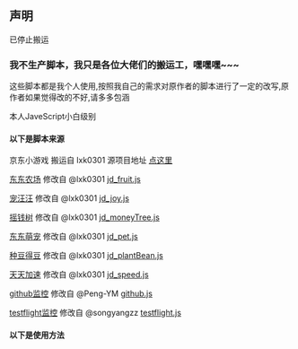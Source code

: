 ## 声明

已停止搬运

### 我不生产脚本，我只是各位大佬们的搬运工，嘿嘿嘿~~~

这些脚本都是我个人使用,按照我自己的需求对原作者的脚本进行了一定的改写,原作者如果觉得改的不好,请多多包涵

本人JaveScript小白级别

#### 以下是脚本来源

京东小游戏 搬运自 lxk0301 源项目地址 [点这里](https://github.com/lxk0301/scripts)

[东东农场](https://github.com/chiupam/Scripts/blob/master/jd_fruit.js) 修改自 @lxk0301 [jd_fruit.js](https://github.com/chiupam/Scripts/blob/master/jd_fruit.js)

[宠汪汪](https://github.com/chiupam/Scripts/blob/master/jd_fruit.js) 修改自 @lxk0301 [jd_joy.js](https://github.com/chiupam/Scripts/blob/master/jd_fruit.js)

[摇钱树](https://github.com/chiupam/Scripts/blob/master/jd_fruit.js) 修改自 @lxk0301 [jd_moneyTree.js](https://github.com/chiupam/Scripts/blob/master/jd_fruit.js)

[东东萌宠](https://github.com/chiupam/Scripts/blob/master/jd_fruit.js) 修改自 @lxk0301 [jd_pet.js](https://github.com/chiupam/Scripts/blob/master/jd_fruit.js)

[种豆得豆](https://github.com/chiupam/Scripts/blob/master/jd_fruit.js) 修改自 @lxk0301 [jd_plantBean.js](https://github.com/chiupam/Scripts/blob/master/jd_fruit.js)

[天天加速](https://github.com/chiupam/Scripts/blob/master/jd_fruit.js) 修改自 @lxk0301 [jd_speed.js](https://github.com/chiupam/Scripts/blob/master/jd_fruit.js)

[github监控](https://github.com/chiupam/Scripts/blob/master/GitHub.js) 修改自 @Peng-YM [github.js](https://github.com/Peng-YM/QuanX/blob/master/Tasks/github.js)

[testflight监控](https://github.com/chiupam/Scripts/blob/master/testflight.js) 修改自 @songyangzz [testflight.js](https://github.com/songyangzz/QxScripts/blob/master/testflight.js)

#### 以下是使用方法
